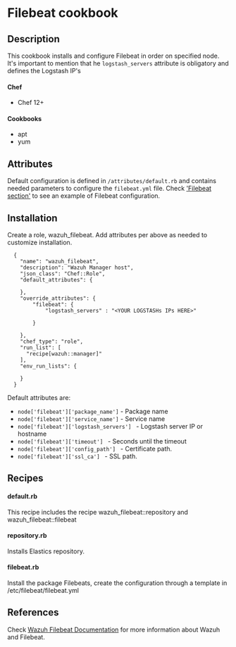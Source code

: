 # Filebeat cookbook

## Description
This cookbook installs and configure Filebeat in order on specified node. It's important to mention that he ```logstash_servers``` attribute is obligatory and defines the Logstash IP's

#### Chef
- Chef 12+

#### Cookbooks
- apt
- yum

Attributes
----------

Default configuration is defined in ```/attributes/default.rb``` and contains needed parameters to configure the ```filebeat.yml``` file. Check ['Filebeat section'](https://raw.githubusercontent.com/wazuh/wazuh/3.9/extensions/filebeat/filebeat.yml) to see an example of Filebeat configuration.

## Installation

Create a role, wazuh_filebeat. Add attributes per above as needed to customize installation.



```
  {
    "name": "wazuh_filebeat",
    "description": "Wazuh Manager host",
    "json_class": "Chef::Role",
    "default_attributes": {

    },
    "override_attributes": {
    	"filebeat": {
    		"logstash_servers" : "<YOUR LOGSTASHs IPs HERE>"
    		
    	}

    },
    "chef_type": "role",
    "run_list": [
      "recipe[wazuh::manager]"
    ],
    "env_run_lists": {

    }
  }
```

Default attributes are: 

* `node['filebeat']['package_name']` - Package name
* `node['filebeat']['service_name']` - Service name
* `node['filebeat']['logstash_servers'] ` - Logstash server IP or hostname
* `node['filebeat']['timeout'] ` - Seconds until the timeout
* `node['filebeat']['config_path'] ` - Certificate path.
* `node['filebeat']['ssl_ca'] ` - SSL path.



Recipes
-------

#### default.rb

This recipe includes the recipe wazuh_filebeat::repository and wazuh_filebeat::filebeat

#### repository.rb

Installs Elastics repository.

#### filebeat.rb

Install the package Filebeats, create the configuration through a template in /etc/filebeat/filebeat.yml

## References

Check [Wazuh Filebeat Documentation](https://documentation.wazuh.com/current/installation-guide/installing-wazuh-server/wazuh_server_rpm.html#installing-filebeat) for more information about Wazuh and Filebeat.
